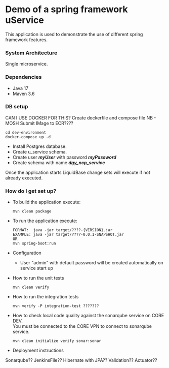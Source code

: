 # Demo of a spring framework uService

This application is used to demonstrate the use of different spring framework features.  

### System Architecture ###
Single microservice. 

### Dependencies ###
* Java 17
* Maven 3.6

### DB setup ### 
CAN I USE DOCKER FOR THIS? Create dockerfile and compose file NB - MOSH
Submit IMage to ECR????

```shell
cd dev-environment
docker-compose up -d 
```
* Install Postgres database.
* Create u_service schema.
* Create user <i><b>myUser</b></i> with password <i><b>myPassword</b></i>
* Create schema with name <i><b>dgy_ncp_service</b></i>

Once the application starts LiquidBase change sets will execute if not already executed.

### How do I get set up? ###

* To build the application execute:
    ```shell
    mvn clean package
    ```
* To run the application execute:
    ```shell
    FORMAT:  java -jar target/????-{VERSION}.jar
    EXAMPLE: java -jar target/????-0.0.1-SNAPSHOT.jar
    OR
    mvn spring-boot:run
    ```
* Configuration
    * User "admin" with default password will be created automatically on service start up

* How to run the unit tests
    ```shell
    mvn clean verify 
    ```
* How to run the integration tests
    ```shell
    mvn verify -P integration-test ???????
    ```
* How to check local code quality against the sonarqube service on CORE DEV.  
  You must be connected to the CORE VPN to connect to sonarqube service.
    ```shell
    mvn clean initialize verify sonar:sonar
    ```
* Deployment instructions


Sonarqube??
JenkinsFile??
Hibernate with JPA??
Validation??
Actuator??